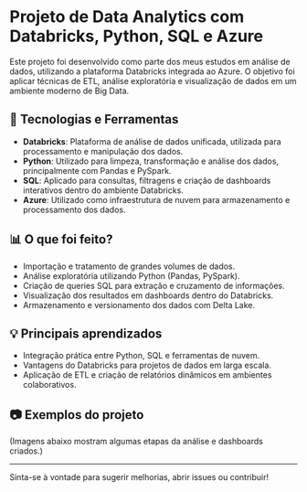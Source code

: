 # Projeto de Data Analytics com Databricks, Python, SQL e Azure

Este projeto foi desenvolvido como parte dos meus estudos em análise de dados, utilizando a plataforma Databricks integrada ao Azure. O objetivo foi aplicar técnicas de ETL, análise exploratória e visualização de dados em um ambiente moderno de Big Data.

## 🚀 Tecnologias e Ferramentas
- **Databricks**: Plataforma de análise de dados unificada, utilizada para processamento e manipulação dos dados.
- **Python**: Utilizado para limpeza, transformação e análise dos dados, principalmente com Pandas e PySpark.
- **SQL**: Aplicado para consultas, filtragens e criação de dashboards interativos dentro do ambiente Databricks.
- **Azure**: Utilizado como infraestrutura de nuvem para armazenamento e processamento dos dados.

## 📊 O que foi feito?
- Importação e tratamento de grandes volumes de dados.
- Análise exploratória utilizando Python (Pandas, PySpark).
- Criação de queries SQL para extração e cruzamento de informações.
- Visualização dos resultados em dashboards dentro do Databricks.
- Armazenamento e versionamento dos dados com Delta Lake.

## 💡 Principais aprendizados
- Integração prática entre Python, SQL e ferramentas de nuvem.
- Vantagens do Databricks para projetos de dados em larga escala.
- Aplicação de ETL e criação de relatórios dinâmicos em ambientes colaborativos.

## 📷 Exemplos do projeto
(Imagens abaixo mostram algumas etapas da análise e dashboards criados.)

---

Sinta-se à vontade para sugerir melhorias, abrir issues ou contribuir!
